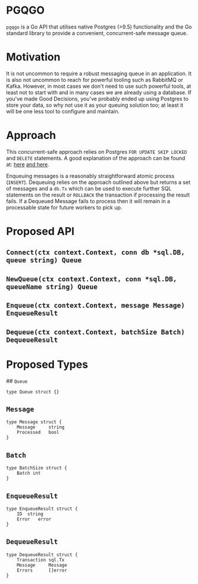 # PGQGO

`pgqgo` is a Go API that utilises native Postgres (>9.5) functionality and the
Go standard library to provide a convenient, concurrent-safe message queue. 

# Motivation

It is not uncommon to require a robust messaging queue in an application. It is
also not uncommon to reach for powerful tooling such as RabbitMQ or Kafka.
However, in most cases we don't need to use such powerful tools, at least not
to start with and in many cases we are already using a database. If you've made
Good Decisions, you've probably ended up using Postgres to store your data, so
why not use it as your queuing solution too; at least it will be one less tool
to configure and maintain.


# Approach

This concurrent-safe approach relies on Postgres `FOR UPDATE SKIP LOCKED` and
`DELETE` statements. A good explanation of the approach can be found at:
[here](https://www.2ndquadrant.com/en/blog/what-is-select-skip-locked-for-in-postgresql-9-5/)
[and here](https://www.crunchydata.com/blog/message-queuing-using-native-postgresql).

Enqueuing messages is a reasonably straightforward atomic process (`INSERT`).
Dequeuing relies on the approach outlined above but returns a set of messages
and a `db.Tx` which can be used to execute further SQL statements on the result
or `ROLLBACK` the transaction if processing the result fails. If a Dequeued
Message fails to process then it will remain in a processable state for future
workers to pick up.


# Proposed API

## `Connect(ctx context.Context, conn db *sql.DB, queue string) Queue`


## `NewQueue(ctx context.Context, conn *sql.DB, queueName string) Queue`


## `Enqueue(ctx context.Context, message Message) EnqueueResult`


## `Dequeue(ctx context.Context, batchSize Batch) DequeueResult`



# Proposed Types

## `Queue`

```golang
type Queue struct {}
```


## `Message`

```golang
type Message struct {
	Message		string
	Processed 	bool
}
```

## `Batch`

```golang
type BatchSize struct {
	Batch int
}
```

## `EnqueueResult`

```golang
type EnqueueResult struct {
	ID 	string
	Error	error
}
```

## `DequeueResult`

```golang
type DequeueResult struct {
	Transaction	sql.Tx
	Message 	Message
	Errors		[]error
}
```
